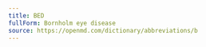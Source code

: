 ```yaml
---
title: BED
fullForm: Bornholm eye disease
source: https://openmd.com/dictionary/abbreviations/b
---
```


